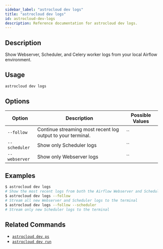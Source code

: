 ```yaml
---
sidebar_label: "astrocloud dev logs"
title: "astrocloud dev logs"
id: astrocloud-dev-logs
description: Reference documentation for astrocloud dev logs.
---
```


## Description

Show Webserver, Scheduler, and Celery worker logs from your local Airflow environment.

## Usage

```sh
astrocloud dev logs
```

## Options

| Option              | Description                                                                                                        | Possible Values             |
| ------------------- | ------------------------------------------------------------------------------------------------------------------ | --------------------------- |
| `--follow` | Continue streaming most recent log output to your terminal. | ``|
| `--scheduler`            | Show only Scheduler logs                                                                                  | ``                  |
| `--webserver`            | Show only Webserver logs                                                                                  | ``                 |


## Examples

```sh
$ astrocloud dev logs
# Show the most recent logs from both the Airflow Webserver and Scheduler
$ astrocloud dev logs --follow
# Stream all new Webserver and Scheduler logs to the terminal
$ astrocloud dev logs --follow --scheduler
# Stream only new Scheduler logs to the terminal
```

## Related Commands

- [`astrocloud dev ps`](cli-reference/astrocloud-dev-ps.md)
- [`astrocloud dev run`](cli-reference/astrocloud-dev-run.md)
